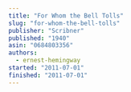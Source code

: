 ```yaml
---
title: "For Whom the Bell Tolls"
slug: "for-whom-the-bell-tolls"
publisher: "Scribner"
published: "1940"
asin: "0684803356"
authors:
  - ernest-hemingway
started: "2011-07-01"
finished: "2011-07-01"
---
```

